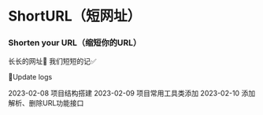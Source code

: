 # ShortURL（短网址）
### Shorten your URL（缩短你的URL）
长长的网址🔗 我们短短的记✅


📒Update logs

  2023-02-08 项目结构搭建
  2023-02-09 项目常用工具类添加
  2023-02-10 添加解析、删除URL功能接口
